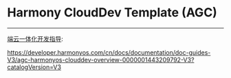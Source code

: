 # Harmony CloudDev Template (AGC)

___
[端云一体化开发指导](https://developer.harmonyos.com/cn/docs/documentation/doc-guides-V3/agc-harmonyos-clouddev-overview-0000001443209792-V3?catalogVersion=V3):

https://developer.harmonyos.com/cn/docs/documentation/doc-guides-V3/agc-harmonyos-clouddev-overview-0000001443209792-V3?catalogVersion=V3
